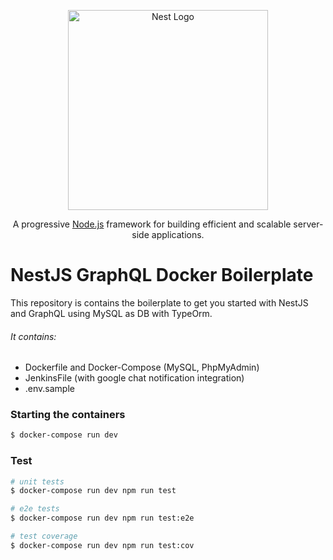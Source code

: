 <p align="center">
  <a href="http://nestjs.com/" target="blank"><img src="https://nestjs.com/img/logo_text.svg" width="320" alt="Nest Logo" /></a>
</p>

[circleci-image]: https://img.shields.io/circleci/build/github/nestjs/nest/master?token=abc123def456
[circleci-url]: https://circleci.com/gh/nestjs/nest

  <p align="center">A progressive <a href="http://nodejs.org" target="_blank">Node.js</a> framework for building efficient and scalable server-side applications.</p>
    
# NestJS GraphQL Docker Boilerplate

This repository is contains the boilerplate to get you started with NestJS and GraphQL using MySQL as DB with TypeOrm.

###### It contains: 
- Dockerfile and Docker-Compose (MySQL, PhpMyAdmin)
- JenkinsFile (with google chat notification integration)
- .env.sample

### Starting the containers

```bash
$ docker-compose run dev
```

### Test

```bash
# unit tests
$ docker-compose run dev npm run test

# e2e tests
$ docker-compose run dev npm run test:e2e

# test coverage
$ docker-compose run dev npm run test:cov
```
